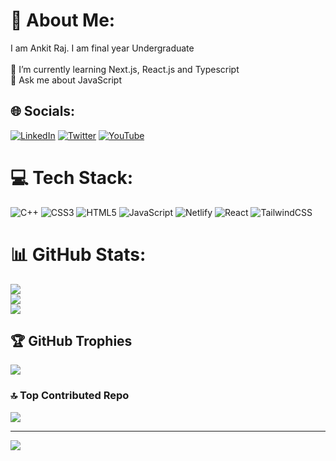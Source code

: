 # 💫 About Me:
I am Ankit Raj. I am final year Undergraduate<br><br>🌱 I’m currently learning Next.js, React.js and Typescript<br>💬 Ask me about JavaScript<br>


## 🌐 Socials:
[![LinkedIn](https://img.shields.io/badge/LinkedIn-%230077B5.svg?logo=linkedin&logoColor=white)](https://linkedin.com/in/ankitraj-srivastava) [![Twitter](https://img.shields.io/badge/Twitter-%231DA1F2.svg?logo=Twitter&logoColor=white)](https://twitter.com/this_ankitraj) [![YouTube](https://img.shields.io/badge/YouTube-%23FF0000.svg?logo=YouTube&logoColor=white)](https://youtube.com/@ankitrajsrivastava) 

# 💻 Tech Stack:
![C++](https://img.shields.io/badge/c++-%2300599C.svg?style=for-the-badge&logo=c%2B%2B&logoColor=white) ![CSS3](https://img.shields.io/badge/css3-%231572B6.svg?style=for-the-badge&logo=css3&logoColor=white) ![HTML5](https://img.shields.io/badge/html5-%23E34F26.svg?style=for-the-badge&logo=html5&logoColor=white) ![JavaScript](https://img.shields.io/badge/javascript-%23323330.svg?style=for-the-badge&logo=javascript&logoColor=%23F7DF1E) ![Netlify](https://img.shields.io/badge/netlify-%23000000.svg?style=for-the-badge&logo=netlify&logoColor=#00C7B7) ![React](https://img.shields.io/badge/react-%2320232a.svg?style=for-the-badge&logo=react&logoColor=%2361DAFB) ![TailwindCSS](https://img.shields.io/badge/tailwindcss-%2338B2AC.svg?style=for-the-badge&logo=tailwind-css&logoColor=white)
# 📊 GitHub Stats:
![](https://github-readme-stats.vercel.app/api?username=ankit1519&theme=prussian&hide_border=false&include_all_commits=true&count_private=true)<br/>
![](https://github-readme-streak-stats.herokuapp.com/?user=ankit1519&theme=prussian&hide_border=false)<br/>
![](https://github-readme-stats.vercel.app/api/top-langs/?username=ankit1519&theme=prussian&hide_border=false&include_all_commits=true&count_private=true&layout=compact)

## 🏆 GitHub Trophies
![](https://github-profile-trophy.vercel.app/?username=ankit1519&theme=algolia&no-frame=false&no-bg=true&margin-w=4)

### 🔝 Top Contributed Repo
![](https://github-contributor-stats.vercel.app/api?username=ankit1519&limit=5&theme=dark&combine_all_yearly_contributions=true)

---
[![](https://visitcount.itsvg.in/api?id=ankit1519&icon=0&color=0)](https://visitcount.itsvg.in)

<!-- Proudly created with GPRM ( https://gprm.itsvg.in ) -->

